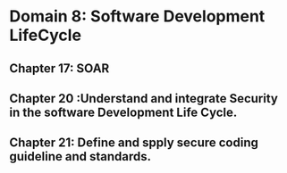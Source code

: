 # Domain 8: Software Development LifeCycle 

## Chapter 17: SOAR
## Chapter 20 :Understand and integrate Security in the software Development Life Cycle. 
## Chapter 21: Define and spply secure coding guideline and standards. 
